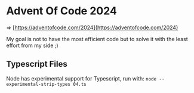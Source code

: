 # Advent Of Code 2024

=> [https://adventofcode.com/2024](https://adventofcode.com/2024)

My goal is not to have the most efficient code but to solve it with the least effort from my side ;)

## Typescript Files

Node has experimental support for Typescript, run with:
`node --experimental-strip-types 04.ts`
